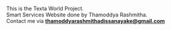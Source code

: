 This is the Texta World Project.
<br/>
Smart Services Website done by Thamoddya Rashmitha.
<br/>
Contact me via <strong>thamoddyarashmithadissanayake@gmail.com</strong>
